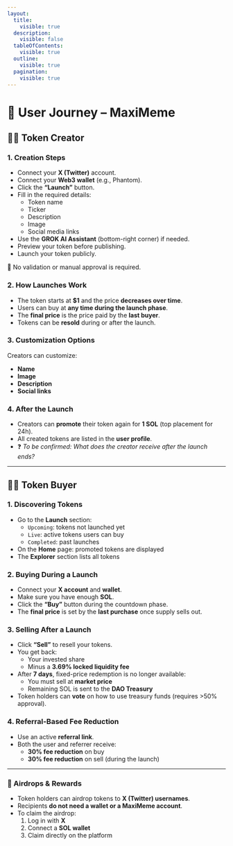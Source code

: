 ```yaml
---
layout:
  title:
    visible: true
  description:
    visible: false
  tableOfContents:
    visible: true
  outline:
    visible: true
  pagination:
    visible: true
---
```


# 👣 User Journey – MaxiMeme

## 🧑‍🎨 Token Creator

### 1. Creation Steps

* Connect your **X (Twitter)** account.
* Connect your **Web3 wallet** (e.g., Phantom).
* Click the **“Launch”** button.
* Fill in the required details:
  * Token name
  * Ticker
  * Description
  * Image
  * Social media links
* Use the **GROK AI Assistant** (bottom-right corner) if needed.
* Preview your token before publishing.
* Launch your token publicly.

📝 No validation or manual approval is required.

### 2. How Launches Work

* The token starts at **$1** and the price **decreases over time**.
* Users can buy at **any time during the launch phase**.
* The **final price** is the price paid by the **last buyer**.
* Tokens can be **resold** during or after the launch.

### 3. Customization Options

Creators can customize:

* **Name**
* **Image**
* **Description**
* **Social links**

### 4. After the Launch

* Creators can **promote** their token again for **1 SOL** (top placement for 24h).
* All created tokens are listed in the **user profile**.
* ❓ _To be confirmed: What does the creator receive after the launch ends?_

***

## 🧑‍💻 Token Buyer

### 1. Discovering Tokens

* Go to the **Launch** section:
  * `Upcoming`: tokens not launched yet
  * `Live`: active tokens users can buy
  * `Completed`: past launches
* On the **Home** page: promoted tokens are displayed
* The **Explorer** section lists all tokens

### 2. Buying During a Launch

* Connect your **X account** and **wallet**.
* Make sure you have enough **SOL**.
* Click the **“Buy”** button during the countdown phase.
* The **final price** is set by the **last purchase** once supply sells out.

### 3. Selling After a Launch

* Click **“Sell”** to resell your tokens.
* You get back:
  * Your invested share
  * Minus a **3.69% locked liquidity fee**
* After **7 days**, fixed-price redemption is no longer available:
  * You must sell at **market price**
  * Remaining SOL is sent to the **DAO Treasury**
* Token holders can **vote** on how to use treasury funds (requires >50% approval).

### 4. Referral-Based Fee Reduction

* Use an active **referral link**.
* Both the user and referrer receive:
  * **30% fee reduction** on buy
  * **30% fee reduction** on sell (during the launch)

***

### 🎁 Airdrops & Rewards

* Token holders can airdrop tokens to **X (Twitter) usernames**.
* Recipients **do not need a wallet or a MaxiMeme account**.
* To claim the airdrop:
  1. Log in with **X**
  2. Connect a **SOL wallet**
  3. Claim directly on the platform
